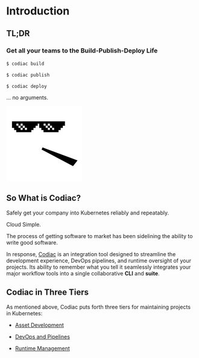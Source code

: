 # Introduction



## TL;DR

### Get all your teams to the Build-Publish-Deploy Life


```
$ codiac build
```

```
$ codiac publish
```

```
$ codiac deploy
```
... no arguments.

![Thug Life](./img/thuglife.png)




## So What is Codiac?

Safely get your company into Kubernetes reliably and repeatably.  

Cloud Simple.

The process of getting software to market has been sidelining the ability to write good software.

In response, [Codiac](http://codiac.io) is an integration tool designed to streamline the development experience, DevOps pipelines, and runtime oversight of your projects.  Its ability to remember what you tell it seamlessly integrates your major workflow tools into a single collaborative **CLI** and **suite**.



<!--  KEEP THIS FOR LATER 
 Codiac acts as a highly efficient workflow interface from development through runtime. Your team is thereby endowed with the evolutionary advantage of having full enterprise context embued in all steps of your SDLC (Software Development Life Cycle).  
-->




<!-- 
|-----------------|
|-------------|---|
| toolchiaing |dev| 

We might save you some time and money and manpower also. 
= engineering design versus toolchainers/technicians

(Word cloud) Containers, Kubernetes, Orchestration, Enterprise Scale, Within Reach.
-->




<!--

(What slows us down (makes things complicated) is not having state.) 
We work in disparate systems  statically, 
change, environment, config, user-tenant, acc
so then
...systems that dont know about the other things.  We gthen have to ties them togather, and thus, the lions share of our time is spent toolchaining, fixing human error, or repeating ourselves in every task.
and its up to use to tie them together beacuase they dont have ent context and state.


We work in disparate systems, so it's been up to each of us to tie all these systems together.  This workflow is missing ent context and state.

Codiac is bringing these missing layers of enterprise context and state into to the development, deployment, and runtime management of your projects.

Our proprietery development state management finally gives context to all your companies components as a whole


> **In short**:  

-->

<!-- KEEP THIS PARAGRAPH 
Most products provide a specific function, the "what", and their interface for doing so, the "how", is, by definition, secondary (*and often that can be quite an understatement*).  Unlike such products, the primary purpose of Codiac is to make you a more effective and potent contributor ***while using*** those other products.  That is, the "how" is actually first.  So Codiac is, in fact, the only part of your product suite that is dedicated ***primarily*** to enhancing how efficiently you produce.

As such, context and user experience are actually THE primary directives, around which the rest of the suite is conceived. 

-->

## <a name="codiac-in-three-tiers"></a>Codiac in Three Tiers 

As mentioned above, Codiac puts forth three tiers for maintaining projects in Kubernetes:  

* [Asset Development](./asset-dev.md)

* [DevOps and Pipelines](./devops.md)

* [Runtime Management](runtime-mgmt.md)




